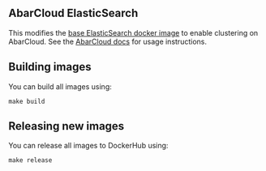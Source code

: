 ## AbarCloud ElasticSearch

This modifies the [base ElasticSearch docker image](https://github.com/elastic/elasticsearch-docker) to enable clustering on AbarCloud. See the [AbarCloud docs](https://docs.abarcloud.com/additional-services/elasticsearch.html) for usage instructions.

## Building images

You can build all images using:
```
make build
```

## Releasing new images

You can release all images to DockerHub using:
```
make release
```

